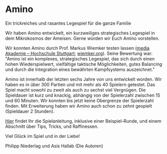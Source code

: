 # Amino
Ein trickreiches und rasantes Legespiel für die ganze Familie

Wir haben Amino entwickelt, ein kurzweiliges strategisches Legespiel in dem
Mikrokosmos der Ameisen. Gerne würden wir Euch Amino vorstellen.

Wir konnten Amino durch Prof. Markus Wiemker testen lassen ([media Akademie –
Hochschule Stuttgart](https://www.media-hs.de/); [wiemker.org](http://www.wiemker.org/)). Seine Bewertung war:
"Amino ist ein komplexes, strategisches Legespiel, das sich durch einen hohen
Wiederspielwert, vielfältige taktische Möglichkeiten, gutes Balancing und durch
die Integration eines bewährten Kampfsystems auszeichnet." 

Amino ist innerhalb der letzten sechs Jahre von uns entwickelt worden. Wir haben
es in über 300 Partien und mit mehr als 40 Spielern getestet. Das Spiel macht
sowohl zu zweit als auch zu sechst viel Vergnügen. Die Spieldauer ist kurz und
knackig, abhängig von der Spielerzahl zwischen 15 und 60 Minuten. Wir konnten
bis jetzt keine Obergrenze der Spielerzahl finden. Mit Erweiterung haben wir
Amino auch schon zu zehnt gespielt (Spieldauer 2 Stunden).

[Hier](https://github.com/asishallab/Amino/blob/master/Amino_Spielanleitung.pdf) findet Ihr die Spielanleitung, inklusive einer Beispiel-Runde, und
einem Abschnitt über Tips, Tricks, und Raffinessen. 

Viel Glück im Spiel und in der Liebe!

Philipp Niederlag und 
Asis Hallab
(Die Autoren)

